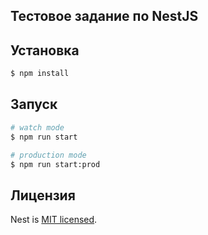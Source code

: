 ## Тестовое задание по NestJS

## Установка

```bash
$ npm install
```

## Запуск

```bash
# watch mode
$ npm run start

# production mode
$ npm run start:prod
```

## Лицензия

Nest is [MIT licensed](LICENSE).
